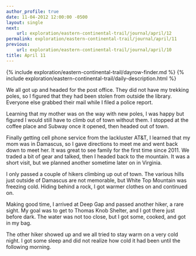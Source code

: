 ```yaml
---
author_profile: true
date: 11-04-2012 12:00:00 -0500
layout: single
next:
    url: exploration/eastern-continental-trail/journal/april/12
permalink: exploration/eastern-continental-trail/journal/april/11
previous:
    url: exploration/eastern-continental-trail/journal/april/10
title: April 11
---
```

{% include exploration/eastern-continental-trail/dayrow-finder.md %}
{% include exploration/eastern-continental-trail/daily-description.html %}

We all got up and headed for the post office. They did not have my trekking poles, so I figured that they had been stolen from outside the library. Everyone else grabbed their mail while I filed a police report.

Learning that my mother was on the way with new poles, I was happy but figured I would still have to climb out of town without them. I stopped at the coffee place and Subway once it opened, then headed out of town.

Finally getting cell phone service from the lackluster AT&T, I learned that my mom was in Damascus, so I gave directions to meet me and went back down to meet her. It was great to see family for the first time since 2011. We traded a bit of gear and talked, then I headed back to the mountain. It was a short visit, but we planned another sometime later on in Virginia.

I only passed a couple of hikers climbing up out of town. The various hills just outside of Damascus are not memorable, but White Top Mountain was freezing cold. Hiding behind a rock, I got warmer clothes on and continued on.

Making good time, I arrived at Deep Gap and passed another hiker, a rare sight. My goal was to get to Thomas Knob Shelter, and I got there just before dark. The water was not too close, but I got some, cooked, and got in my bag.

The other hiker showed up and we all tried to stay warm on a very cold night. I got some sleep and did not realize how cold it had been until the following morning.